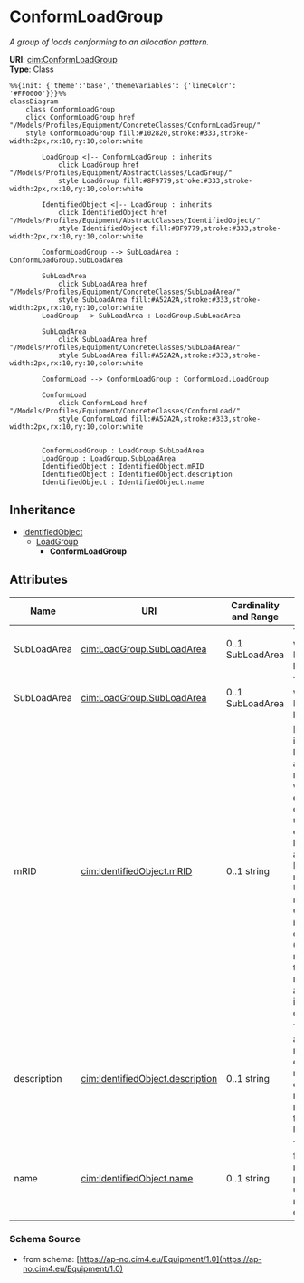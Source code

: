 # ConformLoadGroup

_A group of loads conforming to an allocation pattern._

**URI**: [cim:ConformLoadGroup](https://cim.ucaiug.io/ns#ConformLoadGroup)<br />
**Type**: Class

```mermaid
%%{init: {'theme':'base','themeVariables': {'lineColor': '#FF0000'}}}%%
classDiagram
    class ConformLoadGroup
    click ConformLoadGroup href "/Models/Profiles/Equipment/ConcreteClasses/ConformLoadGroup/"
    style ConformLoadGroup fill:#102820,stroke:#333,stroke-width:2px,rx:10,ry:10,color:white
     
        LoadGroup <|-- ConformLoadGroup : inherits
            click LoadGroup href "/Models/Profiles/Equipment/AbstractClasses/LoadGroup/"
            style LoadGroup fill:#8F9779,stroke:#333,stroke-width:2px,rx:10,ry:10,color:white
     
        IdentifiedObject <|-- LoadGroup : inherits
            click IdentifiedObject href "/Models/Profiles/Equipment/AbstractClasses/IdentifiedObject/"
            style IdentifiedObject fill:#8F9779,stroke:#333,stroke-width:2px,rx:10,ry:10,color:white

        ConformLoadGroup --> SubLoadArea : ConformLoadGroup.SubLoadArea

        SubLoadArea
            click SubLoadArea href "/Models/Profiles/Equipment/ConcreteClasses/SubLoadArea/"
            style SubLoadArea fill:#A52A2A,stroke:#333,stroke-width:2px,rx:10,ry:10,color:white
        LoadGroup --> SubLoadArea : LoadGroup.SubLoadArea

        SubLoadArea
            click SubLoadArea href "/Models/Profiles/Equipment/ConcreteClasses/SubLoadArea/"
            style SubLoadArea fill:#A52A2A,stroke:#333,stroke-width:2px,rx:10,ry:10,color:white

        ConformLoad --> ConformLoadGroup : ConformLoad.LoadGroup

        ConformLoad
            click ConformLoad href "/Models/Profiles/Equipment/ConcreteClasses/ConformLoad/"
            style ConformLoad fill:#A52A2A,stroke:#333,stroke-width:2px,rx:10,ry:10,color:white


        ConformLoadGroup : LoadGroup.SubLoadArea
        LoadGroup : LoadGroup.SubLoadArea
        IdentifiedObject : IdentifiedObject.mRID
        IdentifiedObject : IdentifiedObject.description
        IdentifiedObject : IdentifiedObject.name
```

## Inheritance
* [IdentifiedObject](/Models/Profiles/Equipment/AbstractClasses/IdentifiedObject/)
    * [LoadGroup](/Models/Profiles/Equipment/AbstractClasses/LoadGroup/)
        * **ConformLoadGroup**

## Attributes
| Name | URI | Cardinality and Range | Description | Inheritance |
| ---  | --- | --- | --- | --- |
| SubLoadArea | [cim:LoadGroup.SubLoadArea](https://cim.ucaiug.io/ns#LoadGroup.SubLoadArea) | 0..1 SubLoadArea | The SubLoadArea where the Loadgroup belongs. | direct |
| SubLoadArea | [cim:LoadGroup.SubLoadArea](https://cim.ucaiug.io/ns#LoadGroup.SubLoadArea) | 0..1 SubLoadArea | The SubLoadArea where the Loadgroup belongs. | LoadGroup |
| mRID | [cim:IdentifiedObject.mRID](https://cim.ucaiug.io/ns#IdentifiedObject.mRID) | 0..1 string | Master resource identifier issued by a model authority. The mRID is unique within an exchange context. Global uniqueness is easily achieved by using a UUID, as specified in RFC 4122, for the mRID. The use of UUID is strongly recommended.For CIMXML data files in RDF syntax conforming to IEC 61970-552, the mRID is mapped to rdf:ID or rdf:about attributes that identify CIM object elements. | IdentifiedObject |
| description | [cim:IdentifiedObject.description](https://cim.ucaiug.io/ns#IdentifiedObject.description) | 0..1 string | The description is a free human readable text describing or naming the object. It may be non unique and may not correlate to a naming hierarchy. | IdentifiedObject |
| name | [cim:IdentifiedObject.name](https://cim.ucaiug.io/ns#IdentifiedObject.name) | 0..1 string | The name is any free human readable and possibly non unique text naming the object. | IdentifiedObject |

### Schema Source
* from schema: [https://ap-no.cim4.eu/Equipment/1.0](https://ap-no.cim4.eu/Equipment/1.0)
